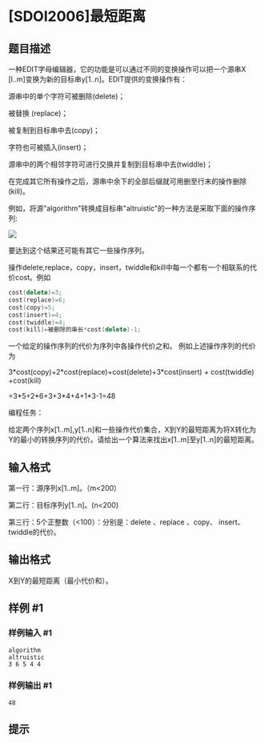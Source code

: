 # [SDOI2006]最短距离

## 题目描述

一种EDIT字母编辑器，它的功能是可以通过不同的变换操作可以把一个源串X [l..m]变换为新的目标串y[1..n]。EDIT提供的变换操作有：

源串中的单个字符可被删除(delete)；

被替换 (replace)；

被复制到目标串中去(copy)；

字符也可被插入(insert)；

源串中的两个相邻字符可进行交换并复制到目标串中去(twiddle)；

在完成其它所有操作之后，源串中余下的全部后缀就可用删至行末的操作删除(kill)。

例如，将源"algorithm"转换成目标串"altruistic"的一种方法是采取下面的操作序列:

 ![](https://cdn.luogu.com.cn/upload/pic/1583.png) 

要达到这个结果还可能有其它一些操作序列。

操作delete,replace，copy，insert，twiddle和kill中每一个都有一个相联系的代价cost。例如

```cpp
cost(delete)=3;
cost(replace)=6;
cost(copy)=5;
cost(insert)=4;
cost(twiddle)=4;
cost(kill)=被删除的串长*cost(delete)-1;
```
一个给定的操作序列的代价为序列中各操作代价之和。
例如上述操作序列的代价为

3\*cost(copy)+2\*cost(replace)+cost(delete)+3\*cost(insert) + cost(twiddle) +cost(kill)

=3\*5+2\*6+3+3\*4+4+1\*3-1=48

编程任务：

给定两个序列x[1..m],y[1..n]和一些操作代价集合，X到Y的最短距离为将X转化为Y的最小的转换序列的代价。请给出一个算法来找出x[1..m]至y[1..n]的最短距离。


## 输入格式

第一行：源序列x[1..m]。（m<200）

第二行：目标序列y[1..n]。(n<200)

第三行：5个正整数（<100）：分别是：delete 、replace 、copy、 insert、 twiddle的代价。


## 输出格式

X到Y的最短距离（最小代价和）。


## 样例 #1

### 样例输入 #1
```
algorithm
altruistic
3 6 5 4 4
```

### 样例输出 #1

```
48
```

## 提示


